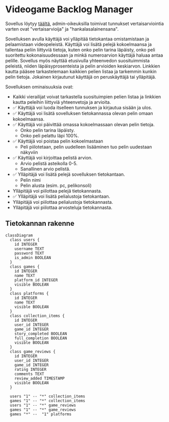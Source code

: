 # Videogame Backlog Manager
Sovellus löytyy [täältä](https://videogame-backlog-manager.herokuapp.com/), admin-oikeuksilla toimivat tunnukset vertaisarviointia varten ovat "vertaisarvioija" ja "hankalasalainensana".

Sovelluksen avulla käyttäjä voi ylläpitää tietokantaa omistamistaan ja pelaamistaan videopeleistä. Käyttäjä voi lisätä pelejä kokoelmaansa ja tallentaa peliin liittyviä tietoja, kuten onko pelin tarina läpäisty, onko peli suoritettu kokonaisuudessaan ja minkä numeroarvion käyttäjä haluaa antaa pelille. Sovellus myös näyttää etusivulla yhteenvedon suosituimmista peleistä, niiden läpäisyprosenteista ja pelin arvioiden keskiarvon. Linkkien kautta pääsee tarkastelemaan kaikkien pelien listaa ja tarkemmin kunkin pelin tietoja. Jokainen kirjautunut käyttäjä on peruskäyttäjä tai ylläpitäjä.

Sovelluksen ominaisuuksia ovat:
- Kaikki vierailijat voivat tarkastella suosituimpien pelien listaa ja linkkien kautta peleihin liittyviä yhteenvetoja ja arvioita.
- ✅ Käyttäjä voi luoda itselleen tunnuksen ja kirjautua sisään ja ulos.
- ✅ Käyttäjä voi lisätä sovelluksen tietokannassa olevan pelin omaan kokoelmaansa.
- ✅ Käyttäjä voi päivittää omassa kokoelmassaan olevan pelin tietoja.
  - Onko pelin tarina läpäisty.
  - Onko peli pelattu läpi 100%.
- ✅ Käyttäjä voi poistaa pelin kokoelmastaan
  - Peli piilotetaan, pelin uudelleen lisääminen tuo pelin uudestaan näkyviin
- ✅ Käyttäjä voi kirjoittaa pelistä arvion.
  - Arvio pelistä asteikolla 0-5.
  - Sanallinen arvio pelistä.
- ✅ Ylläpitäjä voi lisätä pelejä sovelluksen tietokantaan.
  - Pelin nimi
  - Pelin alusta (esim. pc, pelikonsoli)
- Ylläpitäjä voi piilottaa pelejä tietokannasta.
- ✅ Ylläpitäjä voi lisätä pelialustoja tietokantaan.
- Ylläpitäjä voi piilottaa pelialustoja tietokannasta.
- Ylläpitäjä voi piilottaa arvosteluja tietokannasta.

## Tietokannan rakenne
```mermaid
classDiagram
  class users {
    id INTEGER
    username TEXT
    password TEXT
    is_admin BOOLEAN
  }
  class games {
    id INTEGER
    name TEXT
    platform_id INTEGER
    visible BOOLEAN
  }
  class platforms {
    id INTEGER
    name TEXT
    visible BOOLEAN
  }
  class collection_items {
    id INTEGER
    user_id INTEGER
    game_id INTEGER
    story_completed BOOLEAN
    full_completion BOOLEAN
    visible BOOLEAN
  }
  class game_reviews {
    id INTEGER
    user_id INTEGER
    game_id INTEGER
    rating INTEGER
    comments TEXT
    review_added TIMESTAMP
    visible BOOLEAN
  }

  users "1" -- "*" collection_items
  games "1" -- "*" collection_items
  users "1" -- "*" game_reviews
  games "1" -- "*" game_reviews
  games "*" --  "1" platforms
```